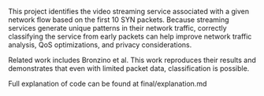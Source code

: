 This project identifies the video streaming service associated with a given network flow based on the first 10 SYN packets. 
Because streaming services generate unique patterns in their network traffic, correctly classifying the service from early packets can help improve network traffic analysis, QoS optimizations, and privacy considerations.

Related work includes Bronzino et al. This work reproduces their results and demonstrates that even with limited packet data, classification is possible.

Full explanation of code can be found at final/explanation.md 
